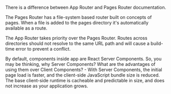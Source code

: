 There is a difference between App Router and Pages Router documentation.

The Pages Router has a file-system based router built on concepts of pages. When a file is added to the pages directory it's automatically available as a route. 

The App Router takes priority over the Pages Router. Routes across directories should not resolve to the same URL path and will cause a build-time error to prevent a conflict.

By default, components inside app are React Server Components. So, you may be thinking, why Server Components? What are the advantages of using them over Client Components? - With Server Components, the initial page load is faster, and the client-side JavaScript bundle size is reduced. The base client-side runtime is cacheable and predictable in size, and does not increase as your application grows. 
